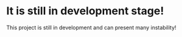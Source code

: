 # It is still in development stage!

This project is still in development and can present many instability!